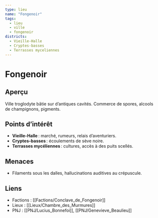 ```yaml
---
type: lieu
name: "Fongenoir"
tags:
  - lieu
  - ville
  - fongenoir
districts:
  - Vieille-Halle
  - Cryptes-basses
  - Terrasses myceliennes
---
```


# Fongenoir

## Aperçu
Ville troglodyte bâtie sur d’antiques cavités. Commerce de spores, alcools de champignons, pigments.

## Points d’intérêt
- **Vieille-Halle** : marché, rumeurs, relais d’aventuriers.
- **Cryptes-basses** : écoulements de sève noire.
- **Terrasses mycéliennes** : cultures, accès à des puits scellés.

## Menaces
- Filaments sous les dalles, hallucinations auditives au crépuscule.

## Liens
- Factions : [[Factions/Conclave_de_Fongenoir]]
- Lieux : [[Lieux/Chambre_des_Murmures]]
- PNJ : [[PNJ/Lucius_Bonnefoi]], [[PNJ/Genevieve_Beaulieu]]
